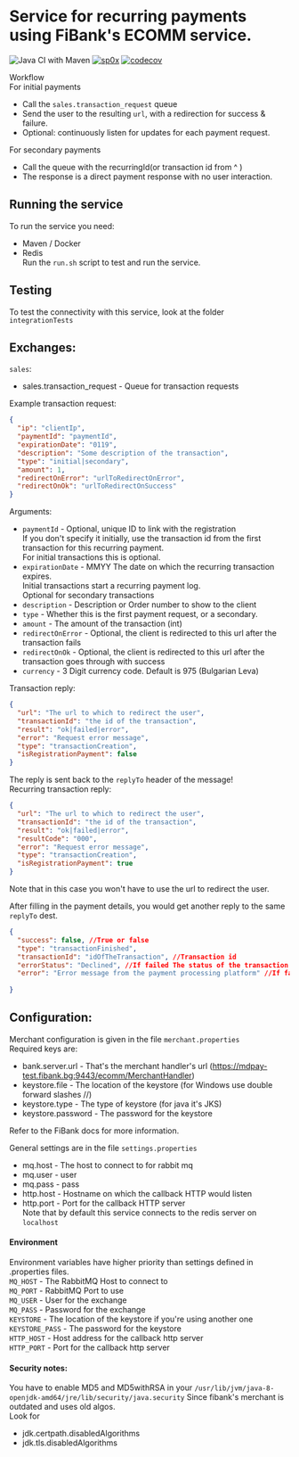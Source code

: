 # Service for recurring payments using FiBank's ECOMM service.
![Java CI with Maven](https://github.com/sp0x/CardPaymentService/workflows/Java%20CI%20with%20Maven/badge.svg)
[![sp0x](https://circleci.com/gh/sp0x/CardPaymentService.svg?style=shield)](https://circleci.com/gh/sp0x/CardPaymentService)
[![codecov](https://codecov.io/gh/sp0x/CardPaymentService/branch/master/graph/badge.svg)](https://codecov.io/gh/sp0x/CardPaymentService)


Workflow  
For initial payments
* Call the `sales.transaction_request` queue
* Send the user to the resulting `url`, with a redirection for success & failure.
* Optional: continuously listen for updates for each payment request.

For secondary payments
* Call the queue with the recurringId(or transaction id from ^ )
* The response is a direct payment response with no user interaction.

         
## Running the service
To run the service you need:
 - Maven / Docker
 - Redis  
Run the `run.sh` script to test and run the service.

## Testing
To test the connectivity with this service, look at the folder `integrationTests`
  
## Exchanges:
`sales`:
- sales.transaction_request - Queue for transaction requests  

Example transaction request:  
```json
{ 
  "ip": "clientIp",
  "paymentId": "paymentId",
  "expirationDate": "0119", 
  "description": "Some description of the transaction",   
  "type": "initial|secondary",
  "amount": 1,
  "redirectOnError": "urlToRedirectOnError",
  "redirectOnOk": "urlToRedirectOnSuccess"
}
```
Arguments:
* `paymentId` - Optional, unique ID to link with the registration  
If you don't specify it initially, use the transaction id from the first transaction for this recurring payment.  
For initial transactions this is optional.  
* `expirationDate` - MMYY The date on which the recurring transaction expires.  
Initial transactions start a recurring payment log.  
Optional for secondary transactions  
* `description` -  Description or Order number to show to the client
* `type` - Whether this is the first payment request, or a secondary.
* `amount` - The amount of the transaction (int)
* `redirectOnError` - Optional, the client is redirected to this url after the transaction fails  
* `redirectOnOk` - Optional, the client is redirected to this url after the transaction goes through with success
* `currency` - 3 Digit currency code. Default is 975 (Bulgarian Leva)
  
Transaction reply:  
```json
{
  "url": "The url to which to redirect the user",
  "transactionId": "the id of the transaction",
  "result": "ok|failed|error",
  "error": "Request error message",
  "type": "transactionCreation",
  "isRegistrationPayment": false
}
```
The reply is sent back to the `replyTo` header of the message!   
Recurring transaction reply:   
```json
{
  "url": "The url to which to redirect the user",
  "transactionId": "the id of the transaction",
  "result": "ok|failed|error",
  "resultCode": "000",
  "error": "Request error message",
  "type": "transactionCreation",
  "isRegistrationPayment": true
}
```
Note that in this case you won't have to use the url to redirect the user.  

After filling in the payment details, you would get another reply to the same `replyTo` dest.
```json
{
  "success": false, //True or false
  "type": "transactionFinished",
  "transactionId": "idOfTheTransaction", //Transaction id
  "errorStatus": "Declined", //If failed The status of the transaction
  "error": "Error message from the payment processing platform" //If failed message from backend 
  
}
```

## Configuration:
Merchant configuration is given in the file `merchant.properties`  
Required keys are:
- bank.server.url  - That's the merchant handler's url (https://mdpay-test.fibank.bg:9443/ecomm/MerchantHandler)
- keystore.file - The location of the keystore (for Windows use double forward slashes //)
- keystore.type - The type of keystore (for java it's JKS)
- keystore.password  - The password for the keystore  

Refer to the FiBank docs for more information.

General settings are in the file `settings.properties`  
- mq.host - The host to connect to for rabbit mq
- mq.user - user
- mq.pass - pass
- http.host - Hostname on which the callback HTTP would listen
- http.port - Port for the callback HTTP server   
Note that by default this service connects to the redis server on `localhost`

#### Environment 
Environment variables have higher priority than settings defined in .properties files.  
`MQ_HOST` - The RabbitMQ Host to connect to  
`MQ_PORT` - RabbitMQ Port to use  
`MQ_USER` - User for the exchange  
`MQ_PASS` - Password for the exchange  
`KEYSTORE` - The location of the keystore if you're using another one  
`KEYSTORE_PASS` - The password for the keystore  
`HTTP_HOST` - Host address for the callback http server  
`HTTP_PORT` - Port for the callback http server

#### Security notes:
You have to enable MD5 and MD5withRSA in your `/usr/lib/jvm/java-8-openjdk-amd64/jre/lib/security/java.security`
Since fibank's merchant is outdated and uses old algos.  
Look for
 - jdk.certpath.disabledAlgorithms  
 - jdk.tls.disabledAlgorithms
